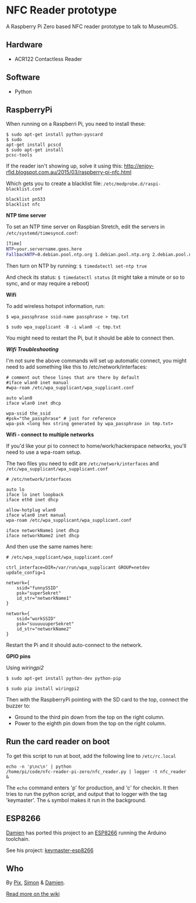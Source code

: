 NFC Reader prototype
==========
A Raspberry Pi Zero based NFC reader prototype to talk to MuseumOS.

Hardware
--------
* ACR122 Contactless Reader

Software
--------
* Python

RaspberryPi
----

When running on a Raspberri Pi, you need to install these:

<code>$ sudo apt-get install python-pyscard</code><br />
<code>$ sudo apt-get install pcscd</code><br />
<code>$ sudo apt-get install pcsc-tools</code>

If the reader isn't showing up, solve it using this:
http://enjoy-rfid.blogspot.com.au/2015/03/raspberry-pi-nfc.html

Which gets you to create a blacklist file:
<code>/etc/modprobe.d/raspi-blacklist.conf</code>

	blacklist pn533
	blacklist nfc
	
**NTP time server**

To set an NTP time server on Raspbian Stretch, edit the servers in `/etc/systemd/timesyncd.conf`:

```bash
[Time]
NTP=your.servername.goes.here
FallbackNTP=0.debian.pool.ntp.org 1.debian.pool.ntp.org 2.debian.pool.ntp.org 3.debian.pool.ntp.org
```

Then turn on NTP by running: `$ timedatectl set-ntp true`

And check its status: `$ timedatectl status` (it might take a minute or so to sync, and or may require a reboot)

**Wifi**

To add wireless hotspot information, run:

<code>$ wpa_passphrase ssid-name passphrase > tmp.txt</code>

<code>$ sudo wpa_supplicant -B -i wlan0 -c tmp.txt</code>

You might need to restart the Pi, but it should be able to connect then.

***Wifi Troubleshooting***

I'm not sure the above commands will set up automatic connect, you might need to add something like this to /etc/network/interfaces:

	# comment out these lines that are there by default
	#iface wlan0 inet manual
	#wpa-roam /etc/wpa_supplicant/wpa_supplicant.conf

	auto wlan0
	iface wlan0 inet dhcp

	wpa-ssid the_ssid
	#psk="the_passphrase" # just for reference
	wpa-psk <long hex string generated by wpa_passphrase in tmp.txt>

**Wifi - connect to multiple networks**

If you'd like your pi to connect to home/work/hackerspace networks, you'll need to use a wpa-roam setup.

The two files you need to edit are <code>/etc/network/interfaces</code> and <code>/etc/wpa_supplicant/wpa_supplicant.conf</code>

	# /etc/network/interfaces
	
	auto lo
	iface lo inet loopback
	iface eth0 inet dhcp

	allow-hotplug wlan0
	iface wlan0 inet manual
	wpa-roam /etc/wpa_supplicant/wpa_supplicant.conf

	iface networkName1 inet dhcp
	iface networkName2 inet dhcp

And then use the same names here:

	# /etc/wpa_supplicant/wpa_supplicant.conf
	
	ctrl_interface=DIR=/var/run/wpa_supplicant GROUP=netdev
	update_config=1

	network={
	    ssid="funnySSID"
	    psk="superSekret"
	    id_str="networkName1"
	}

	network={
	    ssid="workSSID"
	    psk="suuuuuuperSekret"
	    id_str="networkName2"
	}
	
Restart the Pi and it should auto-connect to the network.

**GPIO pins**

Using *wiringpi2*

<code>$ sudo apt-get install python-dev python-pip</code>

<code>$ sudo pip install wiringpi2</code>

Then with the RaspberryPi pointing with the SD card to the top, connect the buzzer to:

* Ground to the third pin down from the top on the right column.
* Power to the eighth pin down from the top on the right column.

Run the card reader on boot
---

To get this script to run at boot, add the following line to <code>/etc/rc.local</code>

<code>echo -n 'p\nc\n' | python /home/pi/code/nfc-reader-pi-zero/nfc_reader.py | logger -t nfc_reader &</code>

The ```echo``` command enters 'p' for production, and 'c' for checkin.
It then tries to run the python script, and output that to logger with the tag 'keymaster'. The ```&``` symbol makes it run in the background.


ESP8266
---

[Damien](https://github.com/33d) has ported this project to an [ESP8266](https://en.wikipedia.org/wiki/ESP8266) running the Arduino toolchain.

See his project: [keymaster-esp8266](https://github.com/33d/keymaster-esp8266)


Who
---

By [Pix](https://twitter.com/xiq), [Simon](https://twitter.com/sighmon) & [Damien](https://github.com/33d).

[Read more on the wiki](http://hackerspace-adelaide.org.au/wiki/Key_Master)
